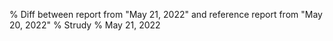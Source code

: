 % Diff between report from "May 21, 2022" and reference report from "May 20, 2022"
% Strudy
% May 21, 2022


